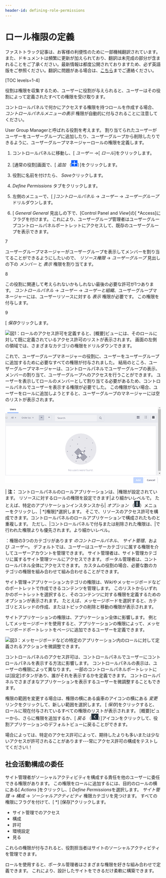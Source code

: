 ```yaml
---
header-id: defining-role-permissions
---
```


# ロール権限の定義

<p class="alert alert-info"><span class="wysiwyg-color-blue120">ファストトラック記事は、お客様の利便性のために一部機械翻訳されています。また、ドキュメントは頻繁に更新が加えられており、翻訳は未完成の部分が含まれることをご了承ください。最新情報は都度公開されておりますため、必ず英語版をご参照ください。翻訳に問題がある場合は、<a href="mailto:support-content-jp@liferay.com">こちら</a>までご連絡ください。</span></p>

[TOC levels=1-4]

役割は権限を収集するため、ユーザーに役割が与えられると、ユーザーはその役割によって定義されたすべての権限を受け取ります。

コントロールパネルで何かにアクセスする権限を持つロールを作成する場合、 *コントロールパネルメニューの表示* 権限が自動的に付与されることに注意してください。

User Group Managerと呼ばれる役割を考えます。 割り当てられたユーザーがユーザーをユーザーグループに追加したり、ユーザーグループから削除したりできるように、ユーザーグループマネージャーロールの権限を定義します。

1.  コントロールパネルに移動し、[ *ユーザー* →[ *ロール*]をクリックします。

2.  [通常の役割]画面で、[ *追加* （![Add](../../../images/icon-add.png)）]をクリックします。

3.  役割に名前を付けたら、 *Save*クリックします。

4.  *Define Permissions* タブをクリックします。

5.  左側のメニューで、[ *]コントロールパネル* → *ユーザー* → *ユーザーグループ*ドリルダウンします。

6.  [ *General General* 見出しの下で、[Control Panel</em> and *View*]の[ *Access]にフラグを付けます。 これにより、ユーザーグループ管理者はユーザーグループコントロールパネルポートレットにアクセスして、既存のユーザーグループを表示できます。</p></li>

7

ユーザーグループマネージャーがユーザーグループを表示してメンバーを割り当てることができるようにしたいので、 *リソース権限* → *ユーザーグループ* 見出しの下の *メンバー* と *表示* 権限を割り当てます。

8

この役割に関連して考えられないかもしれない最後の必要な許可が1つあります。 *コントロールパネル* → *ユーザー* → *ユーザーと組織*、ユーザーグループマネージャーには、ユーザーリソースに対する *表示* 権限が必要です。 この権限を付与します。

9

[ *保存*クリックします。</ol>

![図1：ロールのアクセス許可を定義すると、[概要]ビューには、そのロールに対して既に定義されているアクセス許可のリストが表示されます。 画面の左側の領域では、さまざまなカテゴリの権限をドリルダウンできます。](../../../images/roles-define-permissions.png)

これで、ユーザーグループマネージャーの役割に、ユーザーをユーザーグループに追加するために必要なすべての権限が付与されました。 結局のところ、ユーザーグループマネージャーは、コントロールパネルでユーザーグループの表示、メンバーの割り当て、ユーザーグループへのアクセスを行うことができます。 ユーザーを表示してロールのメンバーとして割り当てる必要があるため、コントロールパネルでユーザーを表示する権限が必要でした。 この権限がない場合、ユーザーをロールに追加しようとすると、ユーザーグループのマネージャーには空のリストが表示されます。

![図2：ユーザーグループマネージャーの役割に割り当てられたユーザーは、ユーザーリソースに対する表示権限がない限り、追加するユーザーを見つけることができません。](../../../images/roles-no-users-found.png)

| **注：** コントロールパネルのロールアプリケーションは、|権限が設定されています。 リソースに対するロールの権限を設定できます|より細かいレベルで。 たとえば、特定のアプリケーションインスタンスから| *オプション* （![Options](../../../images/icon-options.png)）メニューをクリックし、| *[権限]*選択します。 そこで、リソースのアクセス許可を構成できます。コントロールパネルのロールアプリケーションで構成されたものと重複します。 ただし、|コントロールパネルで付与または削除された権限は、|で行われた権限よりも優先されます。より細かいレベル。

：権限の3つのカテゴリがあります *のコントロールパネル*、 *サイト管理*、および *ユーザー*。 デフォルトでは、ユーザーはユーザーカテゴリに属する権限を介してユーザーアカウントを管理できます。 サイト管理者は、サイト管理カテゴリに属するサイト管理ツールにアクセスできます。 ポータル管理者は、コントロールパネル全体にアクセスできます。 カスタムの役割の場合、必要な数のカテゴリの権限を組み合わせて組み合わせることができます。

サイト管理→アプリケーションカテゴリの権限は、Wikiやメッセージボードなどのポートレットで作成できるコンテンツを管理します。 このリストからいずれかのポートレットを選択すると、そのコンテンツに対する権限を定義するためのオプションが表示されます。 たとえば、メッセージボードを選択すると、カテゴリとスレッドの作成、またはトピックの削除と移動の権限が表示されます。

サイトアプリケーションの権限は、アプリケーション全体に影響します。 例としてメッセージボードを使用すると、アプリケーションの権限によって、メッセージボードポートレットをページに追加できるユーザーを定義できます。

![図3：メッセージボードなどの特定のアプリケーション内のロールに対して定義されるアクションを微調整できます。](../../../images/roles-message-board-content-permissions.png)

コントロールパネルのアクセス許可は、コントロールパネルでユーザーにコントロールパネルを表示する方法に影響します。 コントロールパネルの表示は、ユーザーの権限によって異なります。 一部のコントロールパネルポートレットには[設定]ボタンがあり、誰がそれを表示するかを定義できます。 コントロールパネルでさまざまなアプリケーションを表示するユーザーを微調整することもできます。

権限の範囲を変更する場合は、権限の横にある歯車のアイコンの横にある *変更* リンクをクリックして、新しい範囲を選択します。 [ *保存*]をクリックすると、ロールに現在付与されているすべての権限のリストが表示されます。 [概要]ビューから、さらに権限を追加するか、[ *戻る* （![Back](../../../images/icon-back.png)）]アイコンをクリックして、役割アプリケーションのデフォルトビューに戻ることができます。

場合によっては、特定のアクセス許可によって、期待したよりも多いまたは少ないアクセスが許可されることがあります---常にアクセス許可の構成をテストしてください\！

## 社会活動構成の委任

サイト管理者がソーシャルアクティビティを構成する責任を他のユーザーに委任できる権限があります。 この権限をロールに追加するには、目的のロールの横にある[ *Actions* ]をクリックし、[ *Define Permissions*を選択します。 *サイト管理* → *構成* → *ソーシャルアクティビティ* 権限カテゴリを見つけます。 すべての権限にフラグを付けて、[ *] [保存]*クリックします。

  - サイト管理でのアクセス
  - 構成
  - 許可
  - 環境設定
  - 見る

これらの権限が付与されると、役割担当者はサイトのソーシャルアクティビティを管理できます。

ロールを使用すると、ポータル管理者はさまざまな権限を好きな組み合わせで定義できます。 これにより、設計したサイトをできるだけ柔軟に構築できます。
